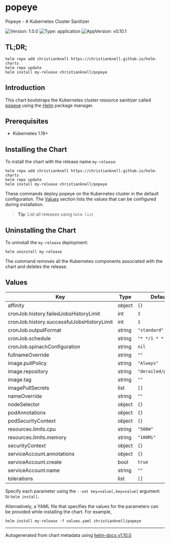 # popeye

Popeye - A Kubernetes Cluster Sanitizer

![Version: 1.0.0](https://img.shields.io/badge/Version-1.0.0-informational?style=flat-square) ![Type: application](https://img.shields.io/badge/Type-application-informational?style=flat-square) ![AppVersion: v0.10.1](https://img.shields.io/badge/AppVersion-v0.10.1-informational?style=flat-square)

## TL;DR;

```console
helm repo add christianknell https://christianknell.github.io/helm-charts
helm repo update
helm install my-release christianknell/popeye
```

## Introduction

This chart bootstraps the Kubernetes cluster resource sanitizer called [popeye](https://github.com/derailed/popeye) using the [Helm](https://helm.sh) package manager.

## Prerequisites

- Kubernetes 1.19+

## Installing the Chart

To install the chart with the release name `my-release`:

```console
helm repo add christianknell https://christianknell.github.io/helm-charts
helm repo update
helm install my-release christianknell/popeye
```

These commands deploy popeye on the Kubernetes cluster in the default configuration. The [Values](#values) section lists the values that can be configured during installation.

> **Tip**: List all releases using `helm list`

## Uninstalling the Chart

To uninstall the `my-release` deployment:

```console
helm uninstall my-release
```

The command removes all the Kubernetes components associated with the chart and deletes the release.

## Values

| Key                                        | Type   | Default             | Description |
| ------------------------------------------ | ------ | ------------------- | ----------- |
| affinity                                   | object | `{}`                |             |
| cronJob.history.failedJobsHistoryLimit     | int    | `1`                 |             |
| cronJob.history.successfulJobsHistoryLimit | int    | `1`                 |             |
| cronJob.outputFormat                       | string | `"standard"`        |             |
| cronJob.schedule                           | string | `"* */1 * * *"`     |             |
| cronJob.spinachConfiguration               | string | `nil`               |             |
| fullnameOverride                           | string | `""`                |             |
| image.pullPolicy                           | string | `"Always"`          |             |
| image.repository                           | string | `"derailed/popeye"` |             |
| image.tag                                  | string | `""`                |             |
| imagePullSecrets                           | list   | `[]`                |             |
| nameOverride                               | string | `""`                |             |
| nodeSelector                               | object | `{}`                |             |
| podAnnotations                             | object | `{}`                |             |
| podSecurityContext                         | object | `{}`                |             |
| resources.limits.cpu                       | string | `"500m"`            |             |
| resources.limits.memory                    | string | `"100Mi"`           |             |
| securityContext                            | object | `{}`                |             |
| serviceAccount.annotations                 | object | `{}`                |             |
| serviceAccount.create                      | bool   | `true`              |             |
| serviceAccount.name                        | string | `""`                |             |
| tolerations                                | list   | `[]`                |             |

Specify each parameter using the `--set key=value[,key=value]` argument to `helm install`.

Alternatively, a YAML file that specifies the values for the parameters can be provided while installing the chart. For example,

```console
helm install my-release -f values.yaml christianknell/popeye
```

---

Autogenerated from chart metadata using [helm-docs v1.10.0](https://github.com/norwoodj/helm-docs/releases/v1.10.0)

